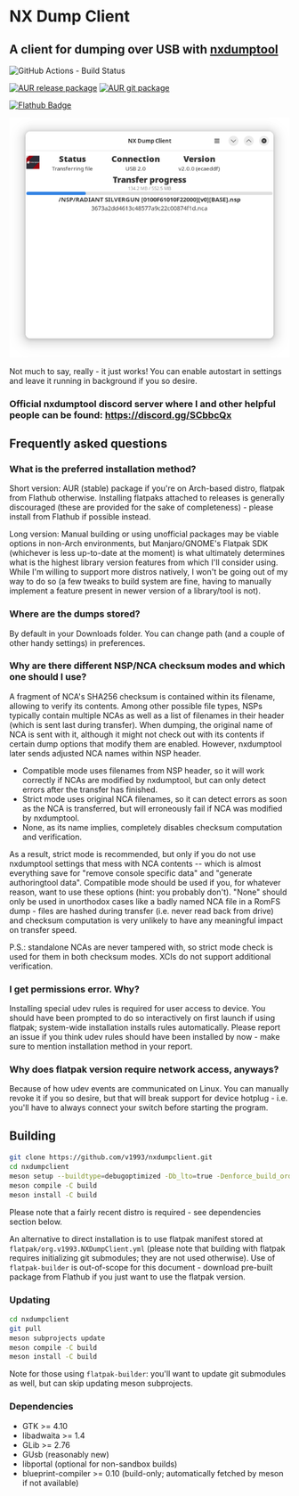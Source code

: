 # NX Dump Client

## A client for dumping over USB with [nxdumptool](https://github.com/DarkMatterCore/nxdumptool)

![GitHub Actions - Build Status](https://img.shields.io/github/actions/workflow/status/v1993/nxdumpclient/flatpak.yml)

[![AUR release package](https://img.shields.io/badge/aur-nxdumpclient-blue)](https://aur.archlinux.org/packages/nxdumpclient)
[![AUR git package](https://img.shields.io/badge/aur-nxdumpclient--git-blue)](https://aur.archlinux.org/packages/nxdumpclient-git)

[![Flathub Badge](https://dl.flathub.org/assets/badges/flathub-badge-i-en.png)](https://flathub.org/apps/org.v1993.NXDumpClient)

![screenshot](data/screenshot-1.png)

Not much to say, really - it just works! You can enable autostart in settings and leave it running in background if you so desire.

### Official nxdumptool discord server where I and other helpful people can be found: https://discord.gg/SCbbcQx

## Frequently asked questions

### What is the preferred installation method?

Short version: AUR (stable) package if you're on Arch-based distro, flatpak from Flathub otherwise. Installing flatpaks attached to releases is generally discouraged (these are provided for the sake of completeness) - please install from Flathub if possible instead.

Long version: Manual building or using unofficial packages may be viable options in non-Arch environments, but Manjaro/GNOME's Flatpak SDK (whichever is less up-to-date at the moment) is what ultimately determines what is the highest library version features from which I'll consider using. While I'm willing to support more distros natively, I won't be going out of my way to do so (a few tweaks to build system are fine, having to manually implement a feature present in newer version of a library/tool is not).

### Where are the dumps stored?

By default in your Downloads folder. You can change path (and a couple of other handy settings) in preferences.

### Why are there different NSP/NCA checksum modes and which one should I use?

A fragment of NCA's SHA256 checksum is contained within its filename, allowing to verify its contents. Among other possible file types, NSPs typically contain multiple NCAs as well as a list of filenames in their header (which is sent last during transfer). When dumping, the original name of NCA is sent with it, although it might not check out with its contents if certain dump options that modify them are enabled. However, nxdumptool later sends adjusted NCA names within NSP header.

* Compatible mode uses filenames from NSP header, so it will work correctly if NCAs are modified by nxdumptool, but can only detect errors after the transfer has finished.
* Strict mode uses original NCA filenames, so it can detect errors as soon as the NCA is transferred, but will erroneously fail if NCA was modified by nxdumptool.
* None, as its name implies, completely disables checksum computation and verification.

As a result, strict mode is recommended, but only if you do not use nxdumptool settings that mess with NCA contents -- which is almost everything save for "remove console specific data" and "generate authoringtool data". Compatible mode should be used if you, for whatever reason, want to use these options (hint: you probably don't). "None" should only be used in unorthodox cases like a badly named NCA file in a RomFS dump - files are hashed during transfer (i.e. never read back from drive) and checksum computation is very unlikely to have any meaningful impact on transfer speed.

P.S.: standalone NCAs are never tampered with, so strict mode check is used for them in both checksum modes. XCIs do not support additional verification.

### I get permissions error. Why?

Installing special udev rules is required for user access to device. You should have been prompted to do so interactively on first launch if using flatpak; system-wide installation installs rules automatically. Please report an issue if you think udev rules should have been installed by now - make sure to mention installation method in your report.

### Why does flatpak version require network access, anyways?

Because of how udev events are communicated on Linux. You can manually revoke it if you so desire, but that will break support for device hotplug - i.e. you'll have to always connect your switch before starting the program.

## Building

```bash
git clone https://github.com/v1993/nxdumpclient.git
cd nxdumpclient
meson setup --buildtype=debugoptimized -Db_lto=true -Denforce_build_order=true --prefix=/usr build
meson compile -C build
meson install -C build
```

Please note that a fairly recent distro is required - see dependencies section below.

An alternative to direct installation is to use flatpak manifest stored at `flatpak/org.v1993.NXDumpClient.yml` (please note that building with flatpak requires initializing git submodules; they are not used otherwise). Use of `flatpak-builder` is out-of-scope for this document - download pre-built package from Flathub if you just want to use the flatpak version.

### Updating

```bash
cd nxdumpclient
git pull
meson subprojects update
meson compile -C build
meson install -C build
```

Note for those using `flatpak-builder`: you'll want to update git submodules as well, but can skip updating meson subprojects.

### Dependencies

* GTK >= 4.10
* libadwaita >= 1.4
* GLib >= 2.76
* GUsb (reasonably new)
* libportal (optional for non-sandbox builds)
* blueprint-compiler >= 0.10 (build-only; automatically fetched by meson if not available)
